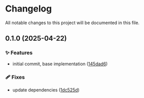 <!-- header -->
# Changelog

All notable changes to this project will be documented in this file.

<!-- version:0.1.0 -->
## 0.1.0 (2025-04-22)

<!-- changelog -->
### ✨ Features

- initial commit, base implementation ([145dad6](https://github.com/Wroud/foundation/commit/145dad6))

### 🩹 Fixes

- update dependencies ([1dc525d](https://github.com/Wroud/foundation/commit/1dc525d))

